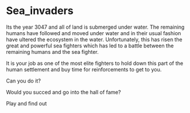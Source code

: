 # Sea_invaders
Its the year 3047 and all of land is submerged under water. The remaining humans have followed and moved under water and in their usual fashion have ultered the ecosystem in the water. Unfortunately, this has risen the great and powerful sea fighters which has led to a battle between the remaining humans and the sea fighter.

It is your job as one of the most elite fighters to hold down this part of the human settlement and buy time for reinforcements to get to you.  

Can you do it?

Would you succed and go into the hall of fame?

Play and find out
